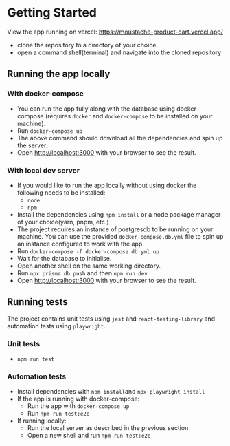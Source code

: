 # Getting Started
View the app running on vercel: https://moustache-product-cart.vercel.app/
- clone the repository to a directory of your choice.
- open a command shell(terminal) and navigate into the cloned repository

## Running the app locally

### With docker-compose

- You can run the app fully along with the database using docker-compose (requires `docker` and `docker-compose` to be installed on your machine).
- Run `docker-compose up`
- The above command should download all the dependencies and spin up the server.
- Open [http://localhost:3000](http://localhost:3000) with your browser to see the result.

### With local dev server

- If you would like to run the app locally without using docker the following needs to be installed:
  - `node`
  - `npm`
- Install the dependencies using `npm install` or a node package manager of your choice(yarn, pnpm, etc.)
- The project requires an instance of postgresdb to be running on your machine. You can use the provided `docker-compose.db.yml` file to spin up an instance configured to work with the app.
- Run `docker-compose -f docker-compose.db.yml up`
- Wait for the database to initialise.
- Open another shell on the same working directory.
- Run `npx prisma db push` and then `npm run dev`
- Open [http://localhost:3000](http://localhost:3000) with your browser to see the result.

## Running tests

The project contains unit tests using `jest` and `react-testing-library` and automation tests using `playwright`.

### Unit tests

- `npm run test`

### Automation tests
- Install dependencies with ```npm install```and ```npx playwright install```
- If the app is running with docker-compose:
  - Run the app with `docker-compose up`
  - Run `npm run test:e2e`
- If running locally:
  - Run the local server as described in the previous section.
  - Open a new shell and run `npm run test:e2e`

